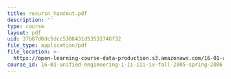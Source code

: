 ```yaml
---
title: recursn_handout.pdf
description: ''
type: course
layout: pdf
uid: 37b87d0dc5dcc5308431d53531748f32
file_type: application/pdf
file_location: >-
  https://open-learning-course-data-production.s3.amazonaws.com/16-01-unified-engineering-i-ii-iii-iv-fall-2005-spring-2006/37b87d0dc5dcc5308431d53531748f32_recursn_handout.pdf
course_id: 16-01-unified-engineering-i-ii-iii-iv-fall-2005-spring-2006
---
```

